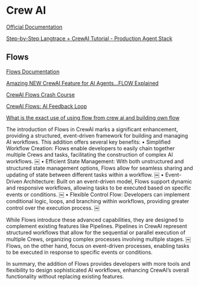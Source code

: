 # Crew AI

[Official Documentation](https://docs.crewai.com/introduction)

[Step-by-Step Langtrace + CrewAI Tutorial - Production Agent Stack](https://www.youtube.com/watch?v=dh9zv8EUwBA)

## Flows

[Flows Documentation](https://docs.crewai.com/concepts/flows)

[Amazing NEW CrewAI Feature for AI Agents...FLOW Explained](https://www.youtube.com/watch?v=EEzpeJqvb_w)

[CrewAI Flows Crash Course](https://www.youtube.com/watch?v=8PtGcNE01yo)

[CrewAI Flows: AI Feedback Loop](https://www.youtube.com/watch?v=HXP3u_D_xSY)

[What is the exact use of using flow from crew ai and building own flow](https://community.crewai.com/t/what-is-the-exact-use-of-using-flow-from-crew-ai-and-building-own-flow/1103)

The introduction of Flows in CrewAI marks a significant enhancement, providing a structured, event-driven framework for building and managing AI workflows. This addition offers several key benefits:
	•	Simplified Workflow Creation: Flows enable developers to easily chain together multiple Crews and tasks, facilitating the construction of complex AI workflows. ￼
	•	Efficient State Management: With both unstructured and structured state management options, Flows allow for seamless sharing and updating of state between different tasks within a workflow. ￼
	•	Event-Driven Architecture: Built on an event-driven model, Flows support dynamic and responsive workflows, allowing tasks to be executed based on specific events or conditions. ￼
	•	Flexible Control Flow: Developers can implement conditional logic, loops, and branching within workflows, providing greater control over the execution process. ￼

While Flows introduce these advanced capabilities, they are designed to complement existing features like Pipelines. Pipelines in CrewAI represent structured workflows that allow for the sequential or parallel execution of multiple Crews, organizing complex processes involving multiple stages. ￼ Flows, on the other hand, focus on event-driven processes, enabling tasks to be executed in response to specific events or conditions.

In summary, the addition of Flows provides developers with more tools and flexibility to design sophisticated AI workflows, enhancing CrewAI’s overall functionality without replacing existing features.
